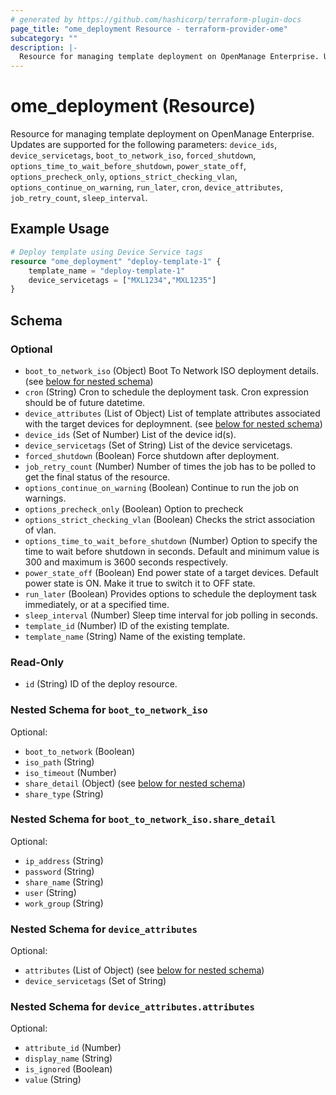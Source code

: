 ```yaml
---
# generated by https://github.com/hashicorp/terraform-plugin-docs
page_title: "ome_deployment Resource - terraform-provider-ome"
subcategory: ""
description: |-
  Resource for managing template deployment on OpenManage Enterprise. Updates are supported for the following parameters: device_ids, device_servicetags, boot_to_network_iso, forced_shutdown, options_time_to_wait_before_shutdown, power_state_off, options_precheck_only, options_strict_checking_vlan, options_continue_on_warning, run_later, cron, device_attributes, job_retry_count, sleep_interval.
---
```


# ome_deployment (Resource)

Resource for managing template deployment on OpenManage Enterprise. Updates are supported for the following parameters: `device_ids`, `device_servicetags`, `boot_to_network_iso`, `forced_shutdown`, `options_time_to_wait_before_shutdown`, `power_state_off`, `options_precheck_only`, `options_strict_checking_vlan`, `options_continue_on_warning`, `run_later`, `cron`, `device_attributes`, `job_retry_count`, `sleep_interval`.

## Example Usage

```terraform
# Deploy template using Device Service tags
resource "ome_deployment" "deploy-template-1" {
	template_name = "deploy-template-1"
	device_servicetags = ["MXL1234","MXL1235"]
}
```

<!-- schema generated by tfplugindocs -->
## Schema

### Optional

- `boot_to_network_iso` (Object) Boot To Network ISO deployment details. (see [below for nested schema](#nestedatt--boot_to_network_iso))
- `cron` (String) Cron to schedule the deployment task. Cron expression should be of future datetime.
- `device_attributes` (List of Object) List of template attributes associated with the target devices for deploymnent. (see [below for nested schema](#nestedatt--device_attributes))
- `device_ids` (Set of Number) List of the device id(s).
- `device_servicetags` (Set of String) List of the device servicetags.
- `forced_shutdown` (Boolean) Force shutdown after deployment.
- `job_retry_count` (Number) Number of times the job has to be polled to get the final status of the resource.
- `options_continue_on_warning` (Boolean) Continue to run the job on warnings.
- `options_precheck_only` (Boolean) Option to precheck
- `options_strict_checking_vlan` (Boolean) Checks the strict association of vlan.
- `options_time_to_wait_before_shutdown` (Number) Option to specify the time to wait before shutdown in seconds. Default and minimum value is 300 and maximum is 3600 seconds respectively.
- `power_state_off` (Boolean) End power state of a target devices. Default power state is ON. Make it true to switch it to OFF state.
- `run_later` (Boolean) Provides options to schedule the deployment task immediately, or at a specified time.
- `sleep_interval` (Number) Sleep time interval for job polling in seconds.
- `template_id` (Number) ID of the existing template.
- `template_name` (String) Name of the existing template.

### Read-Only

- `id` (String) ID of the deploy resource.

<a id="nestedatt--boot_to_network_iso"></a>
### Nested Schema for `boot_to_network_iso`

Optional:

- `boot_to_network` (Boolean)
- `iso_path` (String)
- `iso_timeout` (Number)
- `share_detail` (Object) (see [below for nested schema](#nestedobjatt--boot_to_network_iso--share_detail))
- `share_type` (String)

<a id="nestedobjatt--boot_to_network_iso--share_detail"></a>
### Nested Schema for `boot_to_network_iso.share_detail`

Optional:

- `ip_address` (String)
- `password` (String)
- `share_name` (String)
- `user` (String)
- `work_group` (String)



<a id="nestedatt--device_attributes"></a>
### Nested Schema for `device_attributes`

Optional:

- `attributes` (List of Object) (see [below for nested schema](#nestedobjatt--device_attributes--attributes))
- `device_servicetags` (Set of String)

<a id="nestedobjatt--device_attributes--attributes"></a>
### Nested Schema for `device_attributes.attributes`

Optional:

- `attribute_id` (Number)
- `display_name` (String)
- `is_ignored` (Boolean)
- `value` (String)


